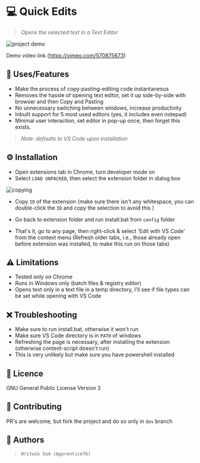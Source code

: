 # 💻 Quick Edits  
> _Opens the selected text in a Text Editor_

![project demo](https://media.giphy.com/media/5dRd9AhjMxnXOityB5/giphy.gif)

Demo video link (https://vimeo.com/570875673)

## 🎉 Uses/Features 
- Make the process of copy-pasting-editing code instantaneous
- Removes the hassle of opening text editor, set it up side-by-side with browser and then Copy and Pasting
- No unnecessary switching between windows, increase productivity
- Inbuilt support for 5 most used editors (yes, it includes even notepad)
- Minimal user interaction, set editor in pop-up once, then forget this exists.

> _Note: defaults to VS Code upon installation_

## ⚙ Installation 
- Open extensions tab in Chrome, turn developer mode on
- Select `LOAD UNPACKED`, then select the extension folder in dialog box

![copying](https://i.imgur.com/ZehlbXg.gif)
- Copy `ID` of the extension (make sure there isn't any whitespace, you can double-click the `ID` and copy the selection to avoid this )

- Go back to extension folder and run install.bat from `config` folder
- That's it, go to any page, then right-click & select 'Edit with VS Code' from the context menu (Refresh older tabs, i.e., those already open before extension was installed, to make this run on those tabs)

## ⚠ Limitations 
- Tested only on Chrome
- Runs in Windows only (batch files & registry editor)
- Opens text only in a text file in a temp directory, I'll see if file types can be set while opening with VS Code

## ❌ Troubleshooting 
- Make sure to run install.bat, otherwise it won't run
- Make sure VS Code directory is in `PATH` of windows
- Refreshing the page is necessary, after installing the extension (otherwise content-script doesn't run)
- This is very unlikely but make sure you have powershell installed


## 📝 Licence 
 GNU General Public License Version 3
 
## 🥳 Contributing 
PR's are welcome, but fork the project and do so only in `dev` branch

## 👻 Authors 
> `Hritwik Som (Apprentice76)`